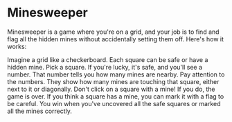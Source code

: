 # Minesweeper

Minesweeper is a game where you're on a grid, and your job is to find and flag all the hidden mines without accidentally setting them off. Here's how it works:

Imagine a grid like a checkerboard. Each square can be safe or have a hidden mine. Pick a square. If you're lucky, it's safe, and you'll see a number. That number tells you how many mines are nearby. Pay attention to the numbers. They show how many mines are touching that square, either next to it or diagonally. Don't click on a square with a mine! If you do, the game is over. If you think a square has a mine, you can mark it with a flag to be careful. You win when you've uncovered all the safe squares or marked all the mines correctly.
